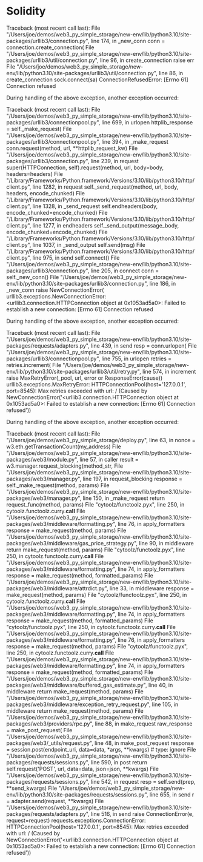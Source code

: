 # Solidity
Traceback (most recent call last):
  File "/Users/joe/demos/web3_py_simple_storage/new-env/lib/python3.10/site-packages/urllib3/connection.py", line 174, in _new_conn
    conn = connection.create_connection(
  File "/Users/joe/demos/web3_py_simple_storage/new-env/lib/python3.10/site-packages/urllib3/util/connection.py", line 96, in create_connection
    raise err
  File "/Users/joe/demos/web3_py_simple_storage/new-env/lib/python3.10/site-packages/urllib3/util/connection.py", line 86, in create_connection
    sock.connect(sa)
ConnectionRefusedError: [Errno 61] Connection refused

During handling of the above exception, another exception occurred:

Traceback (most recent call last):
  File "/Users/joe/demos/web3_py_simple_storage/new-env/lib/python3.10/site-packages/urllib3/connectionpool.py", line 699, in urlopen
    httplib_response = self._make_request(
  File "/Users/joe/demos/web3_py_simple_storage/new-env/lib/python3.10/site-packages/urllib3/connectionpool.py", line 394, in _make_request
    conn.request(method, url, **httplib_request_kw)
  File "/Users/joe/demos/web3_py_simple_storage/new-env/lib/python3.10/site-packages/urllib3/connection.py", line 239, in request
    super(HTTPConnection, self).request(method, url, body=body, headers=headers)
  File "/Library/Frameworks/Python.framework/Versions/3.10/lib/python3.10/http/client.py", line 1282, in request
    self._send_request(method, url, body, headers, encode_chunked)
  File "/Library/Frameworks/Python.framework/Versions/3.10/lib/python3.10/http/client.py", line 1328, in _send_request
    self.endheaders(body, encode_chunked=encode_chunked)
  File "/Library/Frameworks/Python.framework/Versions/3.10/lib/python3.10/http/client.py", line 1277, in endheaders
    self._send_output(message_body, encode_chunked=encode_chunked)
  File "/Library/Frameworks/Python.framework/Versions/3.10/lib/python3.10/http/client.py", line 1037, in _send_output
    self.send(msg)
  File "/Library/Frameworks/Python.framework/Versions/3.10/lib/python3.10/http/client.py", line 975, in send
    self.connect()
  File "/Users/joe/demos/web3_py_simple_storage/new-env/lib/python3.10/site-packages/urllib3/connection.py", line 205, in connect
    conn = self._new_conn()
  File "/Users/joe/demos/web3_py_simple_storage/new-env/lib/python3.10/site-packages/urllib3/connection.py", line 186, in _new_conn
    raise NewConnectionError(
urllib3.exceptions.NewConnectionError: <urllib3.connection.HTTPConnection object at 0x1053ad5a0>: Failed to establish a new connection: [Errno 61] Connection refused

During handling of the above exception, another exception occurred:

Traceback (most recent call last):
  File "/Users/joe/demos/web3_py_simple_storage/new-env/lib/python3.10/site-packages/requests/adapters.py", line 439, in send
    resp = conn.urlopen(
  File "/Users/joe/demos/web3_py_simple_storage/new-env/lib/python3.10/site-packages/urllib3/connectionpool.py", line 755, in urlopen
    retries = retries.increment(
  File "/Users/joe/demos/web3_py_simple_storage/new-env/lib/python3.10/site-packages/urllib3/util/retry.py", line 574, in increment
    raise MaxRetryError(_pool, url, error or ResponseError(cause))
urllib3.exceptions.MaxRetryError: HTTPConnectionPool(host='127.0.0.1', port=8545): Max retries exceeded with url: / (Caused by NewConnectionError('<urllib3.connection.HTTPConnection object at 0x1053ad5a0>: Failed to establish a new connection: [Errno 61] Connection refused'))

During handling of the above exception, another exception occurred:

Traceback (most recent call last):
  File "/Users/joe/demos/web3_py_simple_storage/deploy.py", line 63, in <module>
    nonce = w3.eth.getTransactionCount(my_address)
  File "/Users/joe/demos/web3_py_simple_storage/new-env/lib/python3.10/site-packages/web3/module.py", line 57, in caller
    result = w3.manager.request_blocking(method_str,
  File "/Users/joe/demos/web3_py_simple_storage/new-env/lib/python3.10/site-packages/web3/manager.py", line 197, in request_blocking
    response = self._make_request(method, params)
  File "/Users/joe/demos/web3_py_simple_storage/new-env/lib/python3.10/site-packages/web3/manager.py", line 150, in _make_request
    return request_func(method, params)
  File "cytoolz/functoolz.pyx", line 250, in cytoolz.functoolz.curry.__call__
  File "/Users/joe/demos/web3_py_simple_storage/new-env/lib/python3.10/site-packages/web3/middleware/formatting.py", line 76, in apply_formatters
    response = make_request(method, params)
  File "/Users/joe/demos/web3_py_simple_storage/new-env/lib/python3.10/site-packages/web3/middleware/gas_price_strategy.py", line 90, in middleware
    return make_request(method, params)
  File "cytoolz/functoolz.pyx", line 250, in cytoolz.functoolz.curry.__call__
  File "/Users/joe/demos/web3_py_simple_storage/new-env/lib/python3.10/site-packages/web3/middleware/formatting.py", line 74, in apply_formatters
    response = make_request(method, formatted_params)
  File "/Users/joe/demos/web3_py_simple_storage/new-env/lib/python3.10/site-packages/web3/middleware/attrdict.py", line 33, in middleware
    response = make_request(method, params)
  File "cytoolz/functoolz.pyx", line 250, in cytoolz.functoolz.curry.__call__
  File "/Users/joe/demos/web3_py_simple_storage/new-env/lib/python3.10/site-packages/web3/middleware/formatting.py", line 74, in apply_formatters
    response = make_request(method, formatted_params)
  File "cytoolz/functoolz.pyx", line 250, in cytoolz.functoolz.curry.__call__
  File "/Users/joe/demos/web3_py_simple_storage/new-env/lib/python3.10/site-packages/web3/middleware/formatting.py", line 76, in apply_formatters
    response = make_request(method, params)
  File "cytoolz/functoolz.pyx", line 250, in cytoolz.functoolz.curry.__call__
  File "/Users/joe/demos/web3_py_simple_storage/new-env/lib/python3.10/site-packages/web3/middleware/formatting.py", line 74, in apply_formatters
    response = make_request(method, formatted_params)
  File "/Users/joe/demos/web3_py_simple_storage/new-env/lib/python3.10/site-packages/web3/middleware/buffered_gas_estimate.py", line 40, in middleware
    return make_request(method, params)
  File "/Users/joe/demos/web3_py_simple_storage/new-env/lib/python3.10/site-packages/web3/middleware/exception_retry_request.py", line 105, in middleware
    return make_request(method, params)
  File "/Users/joe/demos/web3_py_simple_storage/new-env/lib/python3.10/site-packages/web3/providers/rpc.py", line 88, in make_request
    raw_response = make_post_request(
  File "/Users/joe/demos/web3_py_simple_storage/new-env/lib/python3.10/site-packages/web3/_utils/request.py", line 48, in make_post_request
    response = session.post(endpoint_uri, data=data, *args, **kwargs)  # type: ignore
  File "/Users/joe/demos/web3_py_simple_storage/new-env/lib/python3.10/site-packages/requests/sessions.py", line 590, in post
    return self.request('POST', url, data=data, json=json, **kwargs)
  File "/Users/joe/demos/web3_py_simple_storage/new-env/lib/python3.10/site-packages/requests/sessions.py", line 542, in request
    resp = self.send(prep, **send_kwargs)
  File "/Users/joe/demos/web3_py_simple_storage/new-env/lib/python3.10/site-packages/requests/sessions.py", line 655, in send
    r = adapter.send(request, **kwargs)
  File "/Users/joe/demos/web3_py_simple_storage/new-env/lib/python3.10/site-packages/requests/adapters.py", line 516, in send
    raise ConnectionError(e, request=request)
requests.exceptions.ConnectionError: HTTPConnectionPool(host='127.0.0.1', port=8545): Max retries exceeded with url: / (Caused by NewConnectionError('<urllib3.connection.HTTPConnection object at 0x1053ad5a0>: Failed to establish a new connection: [Errno 61] Connection refused'))
